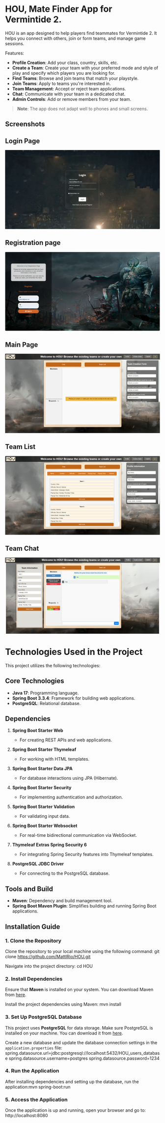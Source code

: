 # HOU, Mate Finder App for Vermintide 2.

HOU is an app designed to help players find teammates for Vermintide 2. It helps you connect with others, join or form teams, and manage game sessions.

Features:

- **Profile Creation**: Add your class, country, skills, etc.
- **Create a Team**: Create your team with your preferred mode and style of play and specify which players you are looking for.
- **Find Teams**: Browse and join teams that match your playstyle.
- **Join Teams**: Apply to teams you're interested in.
- **Team Management**: Accept or reject team applications.
- **Chat**: Communicate with your team in a dedicated chat.
- **Admin Controls**: Add or remove members from your team.

> **Note**: The app does not adapt well to phones and small screens.

## Screenshots

## Login Page
![App Screenshot](src/main/resources/static/screeenshots/Login.PNG)

## Registration page
![App Screenshot](src/main/resources/static/screeenshots/Register.PNG)

## Main Page
![App Screenshot](src/main/resources/static/screeenshots/MainPage.PNG)

## Team List
![App Screenshot](src/main/resources/static/screeenshots/teamList.PNG)

## Team Chat
![App Screenshot](src/main/resources/static/screeenshots/teamChat.PNG)




# Technologies Used in the Project

This project utilizes the following technologies:

## Core Technologies
- **Java 17**: Programming language.
- **Spring Boot 3.3.4**: Framework for building web applications.
- **PostgreSQL**: Relational database.

## Dependencies
1. **Spring Boot Starter Web**  
   - For creating REST APIs and web applications.

2. **Spring Boot Starter Thymeleaf**  
   - For working with HTML templates.

3. **Spring Boot Starter Data JPA**  
   - For database interactions using JPA (Hibernate).

4. **Spring Boot Starter Security**  
   - For implementing authentication and authorization.

5. **Spring Boot Starter Validation**  
   - For validating input data.

6. **Spring Boot Starter Websocket**  
   - For real-time bidirectional communication via WebSocket.

7. **Thymeleaf Extras Spring Security 6**  
   - For integrating Spring Security features into Thymeleaf templates.

8. **PostgreSQL JDBC Driver**  
   - For connecting to the PostgreSQL database.

## Tools and Build
- **Maven**: Dependency and build management tool.
- **Spring Boot Maven Plugin**: Simplifies building and running Spring Boot applications.


## Installation Guide

### 1. Clone the Repository

Clone the repository to your local machine using the following command: git clone https://github.com/MattIRio/HOU.git

Navigate into the project directory: cd HOU

### 2. Install Dependencies

Ensure that **Maven** is installed on your system. You can download Maven from [here](https://maven.apache.org/download.cgi).

Install the project dependencies using Maven: mvn install


### 3. Set Up PostgreSQL Database

This project uses **PostgreSQL** for data storage. Make sure PostgreSQL is installed on your machine. You can download it from [here](https://www.postgresql.org/download/).

Create a new database and update the database connection settings in the `application.properties` file: 
spring.datasource.url=jdbc:postgresql://localhost:5432/HOU_users_database
spring.datasource.username=postgres
spring.datasource.password=1234

### 4. Run the Application

After installing dependencies and setting up the database, run the application:mvn spring-boot:run

### 5. Access the Application

Once the application is up and running, open your browser and go to: http://localhost:8080


